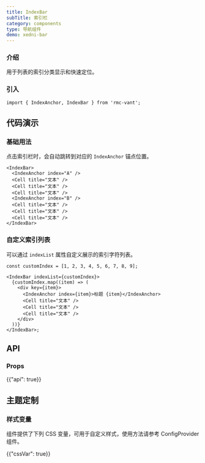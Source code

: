 ```yaml
---
title: IndexBar
subTitle: 索引栏
category: components
type: 导航组件
demo: xedni-bar
---
```


### 介绍

用于列表的索引分类显示和快速定位。

### 引入

```tsx
import { IndexAnchor, IndexBar } from 'rmc-vant';
```

## 代码演示

### 基础用法

点击索引栏时，会自动跳转到对应的 `IndexAnchor` 锚点位置。

```tsx
<IndexBar>
  <IndexAnchor index="A" />
  <Cell title="文本" />
  <Cell title="文本" />
  <Cell title="文本" />
  <IndexAnchor index="B" />
  <Cell title="文本" />
  <Cell title="文本" />
  <Cell title="文本" />
</IndexBar>
```

### 自定义索引列表

可以通过 `indexList` 属性自定义展示的索引字符列表。

```tsx
const customIndex = [1, 2, 3, 4, 5, 6, 7, 8, 9];

<IndexBar indexList={customIndex}>
  {customIndex.map((item) => (
    <div key={item}>
      <IndexAnchor index={item}>标题 {item}</IndexAnchor>
      <Cell title="文本" />
      <Cell title="文本" />
      <Cell title="文本" />
    </div>
  ))}
</IndexBar>;
```

## API

### Props

{{"api": true}}

## 主题定制

### 样式变量

组件提供了下列 CSS 变量，可用于自定义样式，使用方法请参考 ConfigProvider 组件。

{{"cssVar": true}}
